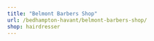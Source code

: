 ```yaml
---
title: "Belmont Barbers Shop"
url: /bedhampton-havant/belmont-barbers-shop/
shop: hairdresser
---
```

